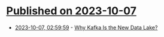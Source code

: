 # [Published on 2023-10-07](index.md)

* [2023-10-07, 02:59:59](https://lobste.rs/s/bcdt4c/why_kafka_is_new_data_lake) - [Why Kafka Is the New Data Lake?](https://medium.com/@RisingWave_Engineering/why-kafka-is-the-new-data-lake-dd6c1b6048e)
